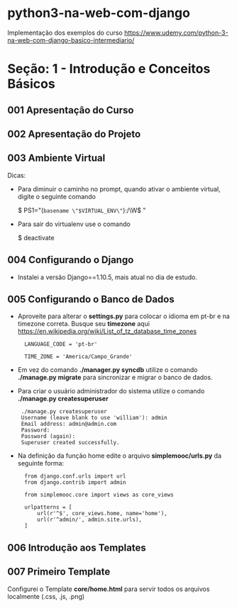 # python3-na-web-com-django
Implementação dos exemplos do curso https://www.udemy.com/python-3-na-web-com-django-basico-intermediario/

#  Seção: 1 - Introdução e Conceitos Básicos
## 001 Apresentação do Curso
## 002 Apresentação do Projeto
## 003 Ambiente Virtual

Dicas:
- Para diminuir o caminho no prompt, quando ativar o ambiente virtual, digite o seguinte comando

    $ PS1="(`basename \"$VIRTUAL_ENV\"`):/\W$ "

- Para sair do virtualenv use o comando

    $ deactivate

## 004 Configurando o Django
- Instalei a versão Django==1.10.5, mais atual no dia de estudo.

## 005 Configurando o Banco de Dados

- Aproveite para alterar o **settings.py** para colocar o idioma em pt-br e na timezone correta. Busque seu **timezone** aqui https://en.wikipedia.org/wiki/List_of_tz_database_time_zones

        LANGUAGE_CODE = 'pt-br'

        TIME_ZONE = 'America/Campo_Grande'

- Em vez do comando **./manager.py syncdb** utilize o comando **./manage.py migrate** para sincronizar e migrar o banco de dados.
 - Para criar o usuário administrador do sistema utilize o comando **./manage.py createsuperuser**

        ./manage.py createsuperuser
        Username (leave blank to use 'william'): admin
        Email address: admin@admin.com
        Password:
        Password (again):
        Superuser created successfully.

- Na definição da função home edite o arquivo **simplemooc/urls.py** da seguinte forma:

        from django.conf.urls import url
        from django.contrib import admin

        from simplemooc.core import views as core_views

        urlpatterns = [
            url(r'^$', core_views.home, name='home'),
            url(r'^admin/', admin.site.urls),
        ]

## 006 Introdução aos Templates

## 007 Primeiro Template
Configurei o Template **core/home.html** para servir todos os arquivos localmente (.css, .js, .png)
